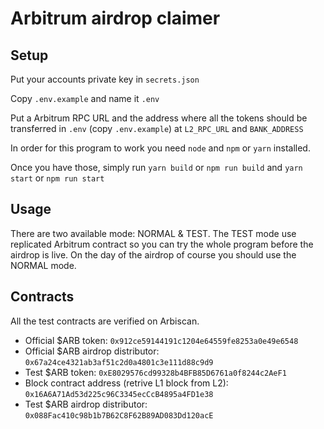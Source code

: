 # Arbitrum airdrop claimer

## Setup

Put your accounts private key in `secrets.json`

Copy `.env.example` and name it `.env`

Put a Arbitrum RPC URL and the address where all the tokens should be transferred in `.env` (copy `.env.example`) at `L2_RPC_URL` and `BANK_ADDRESS`

In order for this program to work you need `node` and `npm` or `yarn` installed.

Once you have those, simply run `yarn build` or `npm run build` and `yarn start` or `npm run start`

## Usage

There are two available mode: NORMAL & TEST. The TEST mode use replicated Arbitrum contract so you can try the whole program before the airdrop is live.
On the day of the airdrop of course you should use the NORMAL mode.

## Contracts

All the test contracts are verified on Arbiscan.

- Official $ARB token: `0x912ce59144191c1204e64559fe8253a0e49e6548`
- Official $ARB airdrop distributor: `0x67a24ce4321ab3af51c2d0a4801c3e111d88c9d9`
- Test $ARB token: `0xE8029576cd99328b4BFB85D6761a0f8244c2AeF1`
- Block contract address (retrive L1 block from L2): `0x16A6A71Ad53d225c96C3345ecCcB4895a4FD1e38`
- Test $ARB airdrop distributor: `0x088Fac410c98b1b7B62C8F62B89AD083Dd120acE`
